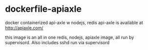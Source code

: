 dockerfile-apiaxle
==================

docker containerized api-axle w nodejs, redis
api-axle is available at http://apiaxle.com/

this image is an all in one redis, nodejs, apiaxle image, all run by supervisord. Also includes sshd run via supervisord
